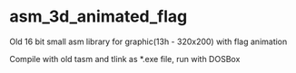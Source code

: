 # asm_3d_animated_flag
Old 16 bit small asm library for graphic(13h - 320x200) with flag animation

Compile with old tasm and tlink as *.exe file, run with DOSBox
